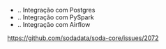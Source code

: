 - .. Integração com Postgres
- .. Integração com PySpark
- .. Integração com Airflow


https://github.com/sodadata/soda-core/issues/2072
